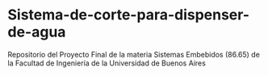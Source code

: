 # Sistema-de-corte-para-dispenser-de-agua
Repositorio del Proyecto Final de la materia Sistemas Embebidos (86.65) de la Facultad de Ingeniería de la Universidad de Buenos Aires
